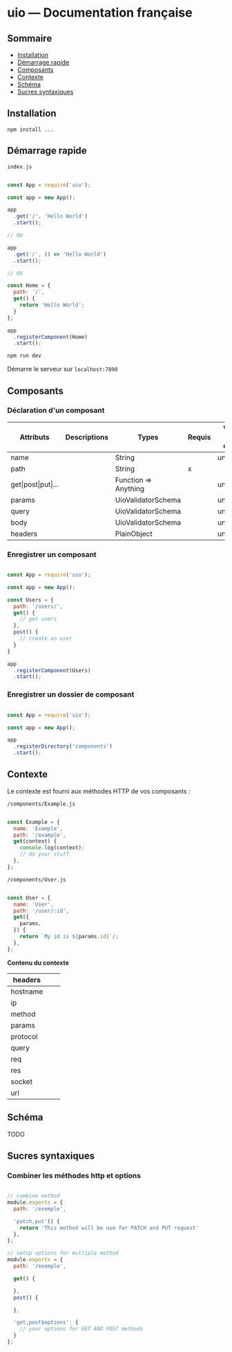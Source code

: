 # uio — Documentation française

## Sommaire

- [Installation](#installation)
- [Démarrage rapide](#démarrage-rapide)
- [Composants](#composants)
- [Contexte](#contexte)
- [Schéma](#schéma)
- [Sucres syntaxiques](#sucres-syntaxiques)

## Installation

```
npm install ...
```


## Démarrage rapide

`index.js`

``` javascript

const App = require('uio');

const app = new App();

app
  .get('/', 'Hello World')
  .start();

// OU

app
  .get('/', () => 'Hello World')
  .start();

// OU

const Home = {
  path: '/',
  get() {
    return 'Hello World';
  }
};

app
  .registerComponent(Home)
  .start();

```

``` bash
npm run dev
```

Démarre le serveur sur `localhost:7890`

## Composants

### Déclaration d'un composant

| Attributs           | Descriptions | Types                | Requis | Valeur par défaut |
|---------------------|--------------|----------------------|--------|-------------------|
| name                |              | String               |        | undefined         |
| path                |              | String               | x      |                   |
| get\|post\|put\|... |              | Function => Anything |        | undefined         |
| params              |              | UioValidatorSchema   |        | undefined         |
| query               |              | UioValidatorSchema   |        | undefined         |
| body                |              | UioValidatorSchema   |        | undefined         |
| headers             |              | PlainObject          |        | undefined         |

### Enregistrer un composant

``` javascript

const App = require('uio');

const app = new App();

const Users = {
  path: '/users/',
  get() {
    // get users
  },
  post() {
    // create an user
  }
}

app
  .registerComponent(Users)
  .start();

```

### Enregistrer un dossier de composant

``` javascript

const App = require('uio');

const app = new App();

app
  .registerDirectory('components')
  .start();

```

## Contexte

Le contexte est fourni aux méthodes HTTP de vos composants :

`/components/Example.js`

``` javascript

const Example = {
  name: 'Example',
  path: '/example',
  get(context) {
    console.log(context);
    // do your stuff
  },
};

```

`/components/User.js`

``` javascript

const User = {
  name: 'User',
  path: '/user/:id',
  get({
    params,
  }) {
    return `My id is ${params.id}`/;
  },
};

```

**Contenu du contexte**

| headers  |   |   |
|----------|---|---|
| hostname |   |   |
| ip       |   |   |
| method   |   |   |
| params   |   |   |
| protocol |   |   |
| query    |   |   |
| req      |   |   |
| res      |   |   |
| socket   |   |   |
| url      |   |   |


## Schéma

TODO

## Sucres syntaxiques

### Combiner les méthodes http et options

``` javascript

// combine method
module.exports = {
  path: '/exemple',

  'patch,put'() {
    return 'This method will be use for PATCH and PUT request'
  },
};

// setup options for multiple method
module.exports = {
  path: '/exemple',

  get() {

  },
  post() {

  },

  'get,post$options': {
    // your options for GET AND POST methods
  }
};

```
